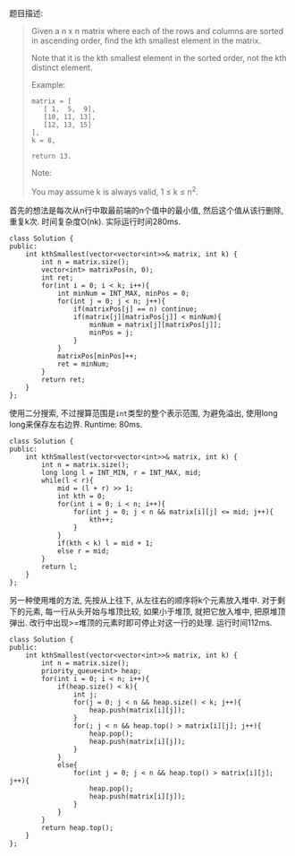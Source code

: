 题目描述:

>Given a n x n matrix where each of the rows and columns are sorted in ascending order, find the kth smallest element in the matrix.
>
>Note that it is the kth smallest element in the sorted order, not the kth distinct element.
>
>Example:
>
>     matrix = [
>        [ 1,  5,  9],
>        [10, 11, 13],
>        [12, 13, 15]
>     ],
>     k = 8,
>
>     return 13.
>Note: 
>
>You may assume k is always valid, 1 ≤ k ≤ n<sup>2</sup>.

首先的想法是每次从n行中取最前端的n个值中的最小值, 然后这个值从该行删除, 重复k次. 时间复杂度O(nk). 实际运行时间280ms.

    class Solution {
    public:
        int kthSmallest(vector<vector<int>>& matrix, int k) {
            int n = matrix.size();
            vector<int> matrixPos(n, 0);
            int ret;
            for(int i = 0; i < k; i++){
                int minNum = INT_MAX, minPos = 0;
                for(int j = 0; j < n; j++){
                    if(matrixPos[j] == n) continue;
                    if(matrix[j][matrixPos[j]] < minNum){
                        minNum = matrix[j][matrixPos[j]];
                        minPos = j;
                    }
                }
                matrixPos[minPos]++;
                ret = minNum;
            }
            return ret;
        }
    };

使用二分搜索, 不过搜算范围是`int`类型的整个表示范围, 为避免溢出, 使用long long来保存左右边界. Runtime: 80ms.

    class Solution {
    public:
        int kthSmallest(vector<vector<int>>& matrix, int k) {
            int n = matrix.size();
            long long l = INT_MIN, r = INT_MAX, mid;
            while(l < r){
                mid = (l + r) >> 1;
                int kth = 0;
                for(int i = 0; i < n; i++){
                    for(int j = 0; j < n && matrix[i][j] <= mid; j++){
                        kth++;
                    }
                }
                if(kth < k) l = mid + 1;
                else r = mid;
            }
            return l;
        }
    };

另一种使用堆的方法, 先按从上往下, 从左往右的顺序将k个元素放入堆中. 对于剩下的元素, 每一行从头开始与堆顶比较, 如果小于堆顶, 就把它放入堆中, 把原堆顶弹出. 改行中出现>=堆顶的元素时即可停止对这一行的处理. 运行时间112ms.

    class Solution {
    public:
        int kthSmallest(vector<vector<int>>& matrix, int k) {
            int n = matrix.size();
            priority_queue<int> heap;
            for(int i = 0; i < n; i++){
                if(heap.size() < k){
                    int j;
                    for(j = 0; j < n && heap.size() < k; j++){
                        heap.push(matrix[i][j]);
                    }
                    for(; j < n && heap.top() > matrix[i][j]; j++){
                        heap.pop();
                        heap.push(matrix[i][j]);
                    }
                }
                else{
                    for(int j = 0; j < n && heap.top() > matrix[i][j]; j++){
                        heap.pop();
                        heap.push(matrix[i][j]);
                    }
                }
            }
            return heap.top();
        }
    };
